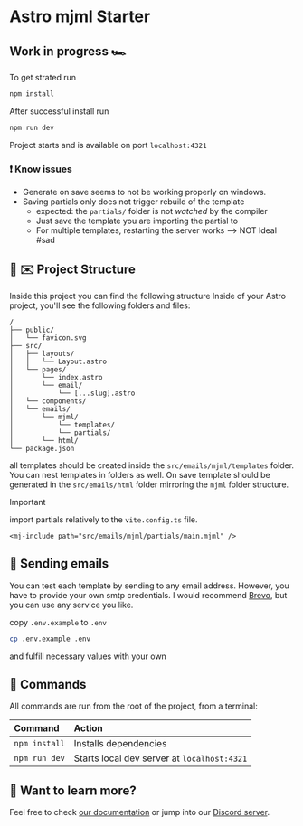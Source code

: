 # Astro mjml Starter

## Work in progress 🏎️

To get strated run

```sh
npm install
```

After successful install run

```sh
npm run dev
```

Project starts and is available on port `localhost:4321`

### ❗ Know issues

- Generate on save seems to not be working properly on windows.
- Saving partials only does not trigger rebuild of the template
  - expected: the `partials/` folder is not _watched_ by the compiler
  - Just save the template you are importing the partial to
  - For multiple templates, restarting the server works --> NOT Ideal #sad

## 🚀 ✉️ Project Structure

Inside this project you can find the following structure
Inside of your Astro project, you'll see the following folders and files:

```text
/
├── public/
│   └── favicon.svg
├── src/
│   ├── layouts/
│   │   └── Layout.astro
│   └── pages/
│       └── index.astro
│       └── email/
│           └── [...slug].astro
│   └── components/
│   └── emails/
│       └── mjml/
│           └── templates/
│           └── partials/
│       └── html/
└── package.json
```

all templates should be created inside the `src/emails/mjml/templates` folder. You can nest templates in folders as well.
On save template should be generated in the `src/emails/html` folder mirroring the `mjml` folder structure.

> [!IMPORTANT]
> import partials relatively to the `vite.config.ts` file.

```mjml
<mj-include path="src/emails/mjml/partials/main.mjml" />
```

## 📨 Sending emails

You can test each template by sending to any email address. However, you have to provide your own smtp credentials.
I would recommend [Brevo](https://www.brevo.com/), but you can use any service you like.

copy `.env.example` to `.env`

```sh
cp .env.example .env
```

and fulfill necessary values with your own

## 🧞 Commands

All commands are run from the root of the project, from a terminal:

| Command       | Action                                      |
| :------------ | :------------------------------------------ |
| `npm install` | Installs dependencies                       |
| `npm run dev` | Starts local dev server at `localhost:4321` |

## 👀 Want to learn more?

Feel free to check [our documentation](https://docs.astro.build) or jump into our [Discord server](https://astro.build/chat).
